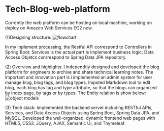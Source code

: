 # Tech-Blog-web-platform

Currently the web platform can be hosting on local machine, working on deploy on Amazon Web Services EC2 now.

(1)Designing structure:
   ![flowchart](https://user-images.githubusercontent.com/17009429/65742065-73498580-e0a3-11e9-85c4-ec0303955611.PNG) 
    
   In my inplement processing, the Restful API correspond to Controllers in Spring Boot; Services is the actual part is implement business logic; Data Access Objetcs conrrespond to Spring Data JPA repository.

(2) Overview and highlights:
    I independtly designed and developed the blog platform for engineers to archive and share technical learning notes. The important and innovation part is i implemented an admin system for user manage blog, blog tags, and blog types. Impoted Markdown tool to edit blog, each blog has tag and type attribute, so that the blogs can organized by index page, by tags or by types.
    The Entity relation is show below:
  ![object models](https://user-images.githubusercontent.com/17009429/65742730-45b20b80-e0a6-11e9-959e-65fb666ee6ae.PNG) 

(3) Tech stack:
   Implemented the backend server including RESTful APIs, Services, and Data Access Objects using Spring Boot, Spring Data JPA, and MySQL.
   Developed the well-organized, dynamic frontend web pages with HTML5, CSS3, JQuery, AJAX, Semantic UI, and Thymeleaf.
    
